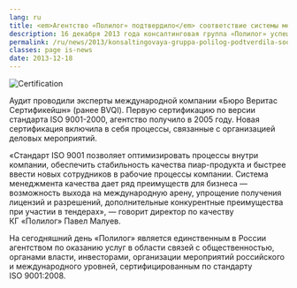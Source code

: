 ```yaml
---
lang: ru
title: <em>Агентство «Полилог» подтвердило</em> соответствие системы менеджмента качества международному стандарту ISO 9001
description: 16 декабря 2013 года консалтинговая группа «Полилог» успешно прошла сертификационный аудит системы менеджмента качества на соответствие требованиям международного стандарта ISO 9001:2008. Область сертификации — «Разработка и реализация программ по связям с общественностью».
permalink: /ru/news/2013/konsaltingovaya-gruppa-polilog-podtverdila-sootvetstvie-sistemy
classes: page is-news
date: 2013-12-18
---
```


<section class="sec-illustrated-l sec-unemphasized">
  <img src="/a/img/misc/iso-2013.jpg" alt="Certification">
  <p>Аудит проводили эксперты международной компании «Бюро Веритас Сертификейшн» (ранее BVQI). Первую сертификацию по версии стандарта ISO 9001-2000, агентство получило в 2005 году. Новая сертификация включила в себя процессы, связанные с организацией деловых мероприятий.</p>
  <p>«Стандарт ISO 9001 позволяет оптимизировать процессы внутри компании, обеспечить стабильность качества пиар-продукта и быстрее ввести новых сотрудников в рабочие процессы компании. Система менеджмента качества дает ряд преимуществ для бизнеса — возможность выхода на международную арену, упрощение получения лицензий и разрешений, дополнительные конкурентные преимущества при участии в тендерах», — говорит директор по качеству КГ&nbsp;«Полилог» Павел&nbsp;Малуев.</p>
  <p>На сегодняшний день «Полилог» является единственным в России агентством по оказанию услуг в области связей с общественностью, органами власти, инвесторами, организации мероприятий российского и международного уровней, сертифицированным по стандарту ISO&nbsp;9001:2008.</p>
</section>
